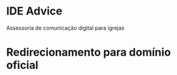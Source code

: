 # IDE Advice

Assessoria de comunicação digital para igrejas

# Redirecionamento para domínio oficial
